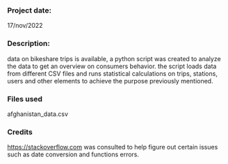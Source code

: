 ### Project date:

17/nov/2022


### Description:

data on bikeshare trips is available, a python script was created to analyze the data to get an overview on consumers behavior.
the script loads data from different CSV files and runs statistical calculations on trips, stations, users and other elements to achieve the purpose previously mentioned.

### Files used
afghanistan_data.csv

### Credits
https://stackoverflow.com was consulted to help figure out certain issues such as date conversion and functions errors.
